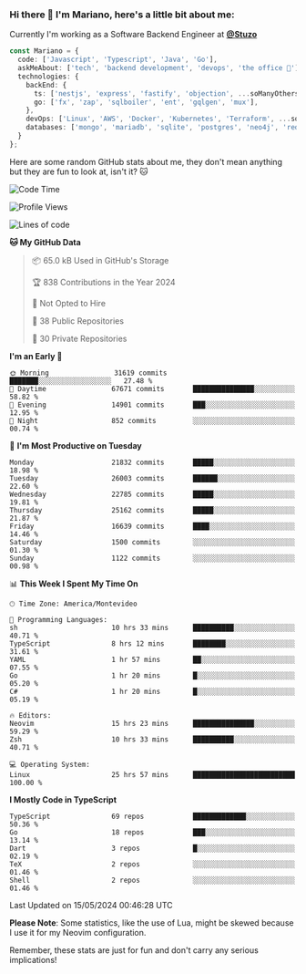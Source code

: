 ### Hi there 👋 I'm Mariano, here's a little bit about me:

Currently I'm working as a Software Backend Engineer at [**@Stuzo**](https://www.stuzo.com/)

```ts
const Mariano = {
  code: ['Javascript', 'Typescript', 'Java', 'Go'],
  askMeAbout: ['tech', 'backend development', 'devops', 'the office 💼'],
  technologies: {
    backEnd: {
      ts: ['nestjs', 'express', 'fastify', 'objection', ...soManyOthersFrameworks],
      go: ['fx', 'zap', 'sqlboiler', 'ent', 'gqlgen', 'mux'],
    },
    devOps: ['Linux', 'AWS', 'Docker', 'Kubernetes', 'Terraform', ...soManyOthersTools],
    databases: ['mongo', 'mariadb', 'sqlite', 'postgres', 'neo4j', 'redis', ...],
  }
};
```

Here are some random GitHub stats about me, they don't mean anything but they are fun to look at, isn't it? 🐱

<!--START_SECTION:waka-->
![Code Time](http://img.shields.io/badge/Code%20Time-1%2C968%20hrs%2056%20mins-blue)

![Profile Views](http://img.shields.io/badge/Profile%20Views-0-blue)

![Lines of code](https://img.shields.io/badge/From%20Hello%20World%20I%27ve%20Written-20.5%20million%20lines%20of%20code-blue)

**🐱 My GitHub Data** 

> 📦 65.0 kB Used in GitHub's Storage 
 > 
> 🏆 838 Contributions in the Year 2024
 > 
> 🚫 Not Opted to Hire
 > 
> 📜 38 Public Repositories 
 > 
> 🔑 30 Private Repositories 
 > 
**I'm an Early 🐤** 

```text
🌞 Morning                31619 commits       ███████░░░░░░░░░░░░░░░░░░   27.48 % 
🌆 Daytime                67671 commits       ███████████████░░░░░░░░░░   58.82 % 
🌃 Evening                14901 commits       ███░░░░░░░░░░░░░░░░░░░░░░   12.95 % 
🌙 Night                  852 commits         ░░░░░░░░░░░░░░░░░░░░░░░░░   00.74 % 
```
📅 **I'm Most Productive on Tuesday** 

```text
Monday                   21832 commits       █████░░░░░░░░░░░░░░░░░░░░   18.98 % 
Tuesday                  26003 commits       ██████░░░░░░░░░░░░░░░░░░░   22.60 % 
Wednesday                22785 commits       █████░░░░░░░░░░░░░░░░░░░░   19.81 % 
Thursday                 25162 commits       █████░░░░░░░░░░░░░░░░░░░░   21.87 % 
Friday                   16639 commits       ████░░░░░░░░░░░░░░░░░░░░░   14.46 % 
Saturday                 1500 commits        ░░░░░░░░░░░░░░░░░░░░░░░░░   01.30 % 
Sunday                   1122 commits        ░░░░░░░░░░░░░░░░░░░░░░░░░   00.98 % 
```


📊 **This Week I Spent My Time On** 

```text
🕑︎ Time Zone: America/Montevideo

💬 Programming Languages: 
sh                       10 hrs 33 mins      ██████████░░░░░░░░░░░░░░░   40.71 % 
TypeScript               8 hrs 12 mins       ████████░░░░░░░░░░░░░░░░░   31.61 % 
YAML                     1 hr 57 mins        ██░░░░░░░░░░░░░░░░░░░░░░░   07.55 % 
Go                       1 hr 20 mins        █░░░░░░░░░░░░░░░░░░░░░░░░   05.20 % 
C#                       1 hr 20 mins        █░░░░░░░░░░░░░░░░░░░░░░░░   05.19 % 

🔥 Editors: 
Neovim                   15 hrs 23 mins      ███████████████░░░░░░░░░░   59.29 % 
Zsh                      10 hrs 33 mins      ██████████░░░░░░░░░░░░░░░   40.71 % 

💻 Operating System: 
Linux                    25 hrs 57 mins      █████████████████████████   100.00 % 
```

**I Mostly Code in TypeScript** 

```text
TypeScript               69 repos            █████████████░░░░░░░░░░░░   50.36 % 
Go                       18 repos            ███░░░░░░░░░░░░░░░░░░░░░░   13.14 % 
Dart                     3 repos             █░░░░░░░░░░░░░░░░░░░░░░░░   02.19 % 
TeX                      2 repos             ░░░░░░░░░░░░░░░░░░░░░░░░░   01.46 % 
Shell                    2 repos             ░░░░░░░░░░░░░░░░░░░░░░░░░   01.46 % 
```




 Last Updated on 15/05/2024 00:46:28 UTC
<!--END_SECTION:waka-->

**Please Note**: Some statistics, like the use of Lua, might be skewed because I use it for my Neovim configuration.

Remember, these stats are just for fun and don't carry any serious implications!
